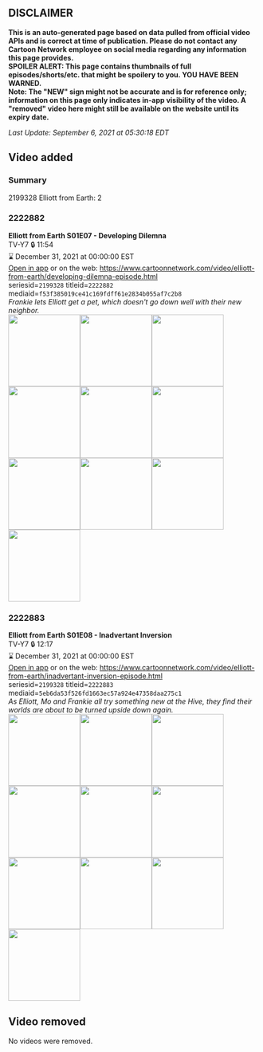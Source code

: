 ## DISCLAIMER
**This is an auto-generated page based on data pulled from official video APIs and is correct at time of publication. Please do not contact any Cartoon Network employee on social media regarding any information this page provides.**  
**SPOILER ALERT: This page contains thumbnails of full episodes/shorts/etc. that might be spoilery to you. YOU HAVE BEEN WARNED.**  
**Note: The "NEW" sign might not be accurate and is for reference only; information on this page only indicates in-app visibility of the video. A "removed" video here might still be available on the website until its expiry date.**  

_Last Update: September 6, 2021 at 05:30:18 EDT_
## Video added
### Summary
2199328 Elliott from Earth: 2  
### 2222882
**Elliott from Earth S01E07 - Developing Dilemna**  
TV-Y7 🔒 11:54  
⌛ December 31, 2021 at 00:00:00 EST  
[Open in app](https://cnvideo.sercomkc.org/redirector.html?type=cnapp&seriesid=2199328&titleid=2222882&mediaid=f53f385019ce41c169fdff61e2834b055af7c2b8) or on the web: https://www.cartoonnetwork.com/video/elliott-from-earth/developing-dilemna-episode.html  
seriesid=`2199328` titleid=`2222882` mediaid=`f53f385019ce41c169fdff61e2834b055af7c2b8`  
_Frankie lets Elliott get a pet, which doesn't go down well with their new neighbor._  
<a href="https://s3.amazonaws.com/cartoonorchestrator/2222882_001_1280x720.jpg"><img src="https://s3.amazonaws.com/cartoonorchestrator/2222882_001_640x360.jpg" height="144px" /></a><a href="https://s3.amazonaws.com/cartoonorchestrator/2222882_002_1280x720.jpg"><img src="https://s3.amazonaws.com/cartoonorchestrator/2222882_002_640x360.jpg" height="144px" /></a><a href="https://s3.amazonaws.com/cartoonorchestrator/2222882_003_1280x720.jpg"><img src="https://s3.amazonaws.com/cartoonorchestrator/2222882_003_640x360.jpg" height="144px" /></a><a href="https://s3.amazonaws.com/cartoonorchestrator/2222882_004_1280x720.jpg"><img src="https://s3.amazonaws.com/cartoonorchestrator/2222882_004_640x360.jpg" height="144px" /></a><a href="https://s3.amazonaws.com/cartoonorchestrator/2222882_005_1280x720.jpg"><img src="https://s3.amazonaws.com/cartoonorchestrator/2222882_005_640x360.jpg" height="144px" /></a><a href="https://s3.amazonaws.com/cartoonorchestrator/2222882_006_1280x720.jpg"><img src="https://s3.amazonaws.com/cartoonorchestrator/2222882_006_640x360.jpg" height="144px" /></a><a href="https://s3.amazonaws.com/cartoonorchestrator/2222882_007_1280x720.jpg"><img src="https://s3.amazonaws.com/cartoonorchestrator/2222882_007_640x360.jpg" height="144px" /></a><a href="https://s3.amazonaws.com/cartoonorchestrator/2222882_008_1280x720.jpg"><img src="https://s3.amazonaws.com/cartoonorchestrator/2222882_008_640x360.jpg" height="144px" /></a><a href="https://s3.amazonaws.com/cartoonorchestrator/2222882_009_1280x720.jpg"><img src="https://s3.amazonaws.com/cartoonorchestrator/2222882_009_640x360.jpg" height="144px" /></a><a href="https://s3.amazonaws.com/cartoonorchestrator/2222882_010_1280x720.jpg"><img src="https://s3.amazonaws.com/cartoonorchestrator/2222882_010_640x360.jpg" height="144px" /></a>
### 2222883
**Elliott from Earth S01E08 - Inadvertant Inversion**  
TV-Y7 🔒 12:17  
⌛ December 31, 2021 at 00:00:00 EST  
[Open in app](https://cnvideo.sercomkc.org/redirector.html?type=cnapp&seriesid=2199328&titleid=2222883&mediaid=5eb6da53f526fd1663ec57a924e47358daa275c1) or on the web: https://www.cartoonnetwork.com/video/elliott-from-earth/inadvertant-inversion-episode.html  
seriesid=`2199328` titleid=`2222883` mediaid=`5eb6da53f526fd1663ec57a924e47358daa275c1`  
_As Elliott, Mo and Frankie all try something new at the Hive, they find their worlds are about to be turned upside down again._  
<a href="https://s3.amazonaws.com/cartoonorchestrator/2222883_001_1280x720.jpg"><img src="https://s3.amazonaws.com/cartoonorchestrator/2222883_001_640x360.jpg" height="144px" /></a><a href="https://s3.amazonaws.com/cartoonorchestrator/2222883_002_1280x720.jpg"><img src="https://s3.amazonaws.com/cartoonorchestrator/2222883_002_640x360.jpg" height="144px" /></a><a href="https://s3.amazonaws.com/cartoonorchestrator/2222883_003_1280x720.jpg"><img src="https://s3.amazonaws.com/cartoonorchestrator/2222883_003_640x360.jpg" height="144px" /></a><a href="https://s3.amazonaws.com/cartoonorchestrator/2222883_004_1280x720.jpg"><img src="https://s3.amazonaws.com/cartoonorchestrator/2222883_004_640x360.jpg" height="144px" /></a><a href="https://s3.amazonaws.com/cartoonorchestrator/2222883_005_1280x720.jpg"><img src="https://s3.amazonaws.com/cartoonorchestrator/2222883_005_640x360.jpg" height="144px" /></a><a href="https://s3.amazonaws.com/cartoonorchestrator/2222883_006_1280x720.jpg"><img src="https://s3.amazonaws.com/cartoonorchestrator/2222883_006_640x360.jpg" height="144px" /></a><a href="https://s3.amazonaws.com/cartoonorchestrator/2222883_007_1280x720.jpg"><img src="https://s3.amazonaws.com/cartoonorchestrator/2222883_007_640x360.jpg" height="144px" /></a><a href="https://s3.amazonaws.com/cartoonorchestrator/2222883_008_1280x720.jpg"><img src="https://s3.amazonaws.com/cartoonorchestrator/2222883_008_640x360.jpg" height="144px" /></a><a href="https://s3.amazonaws.com/cartoonorchestrator/2222883_009_1280x720.jpg"><img src="https://s3.amazonaws.com/cartoonorchestrator/2222883_009_640x360.jpg" height="144px" /></a><a href="https://s3.amazonaws.com/cartoonorchestrator/2222883_010_1280x720.jpg"><img src="https://s3.amazonaws.com/cartoonorchestrator/2222883_010_640x360.jpg" height="144px" /></a>
## Video removed
No videos were removed.  
